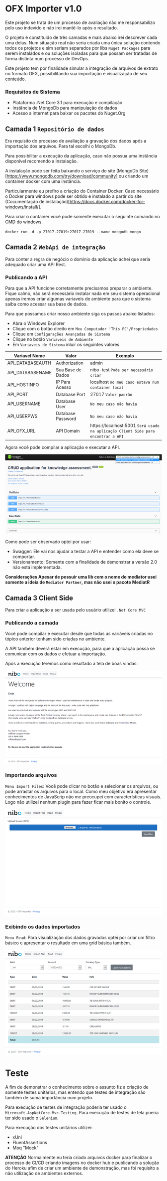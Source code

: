 
# OFX Importer v1.0

Este projeto se trata de um processo de avaliação não me responsabilizo pelo uso indevido e não irei mantê-lo após o resultado.

O projeto é constituido de três camadas e mais abaixo irei descrever cada uma delas. Num situação real não seria criada uma única solução contendo todos os projetos e sim seriam separados por libs `Nuget Packages` para serem instalados e ou soluções isoladas para que possam ser tratadas de forma distinta num processo de DevOps.

Este projeto tem por finalidade simular a integração de arquivos de extrato no formato OFX, possibilitando sua importação e visualização de seu conteúdo.

### Requisitos de Sistema

* Plataforma .Net Core 3.1 para execução e compilação
* Instância de MongoDb para manipulação de dados
* Acesso a internet para baixar os pacotes do Nuget.Org

## Camada 1 `Repositório de dados`

Era requisito do processo de avaliação a gravação dos dados após a importação dos arquivos. Para tal escolhi o MongoDb.

Para possibilitar a execução da aplicação, caso não possua uma instância disponível recomendo a instalação.

A instalação pode ser feita baixando o serviço do site (MongoDb Site)[https://www.mongodb.com/try/download/community] ou criando um container docker com uma instância.

Particularmente eu prefiro a criação do Container Docker. Caso necessário o Docker para windows pode ser obtido e instalado a partir do site (Cocumentação de instalação)[https://docs.docker.com/docker-for-windows/install/].

Para criar o container você pode somente executar o seguinte comando no CMD do windows.

`docker run -d -p 27017-27019:27017-27019 --name mongodb mongo`

## Camada 2 `WebApi de integração`

Para conter a regra de negócio o domínio da aplicação achei que seria adequado criar uma API Rest.

### Publicando a API

Para que a API funcione corretamente precisamos preparar o ambiente. Fique calmo, não será necessário instalar nada em seu sistema operacional apenas iremos criar algumas variaveis de ambiente para que o sistema saiba como acessar sua base de dados.

Para que possamos criar nosso ambiente siga os passos abaixo listados:

* Abra o Windows Explorer
* Clique com o botão direito em `Meu Computador 'This PC'/Propriedades`
* Clique em `Configurações Avançadas de Sistema`
* Clique no botão `Variaveis de Ambiente`
* Em `Variaveis de Sistema` inluir os seguintes valores

| Variavel Nome       |  Valor              |  Exemplo                                                                           |
| ------------------- | ------------------- | ---------------------------------------------------------------------------------- |
|  API_DATABASEAUTH   | Authorization       |  admin                                                                             |
|  API_DATABASENAME   | Sua Base de Dados   |  nibo-test `Pode ser necessário criar`                                             |
|  API_HOSTINFO       | IP Para Acesso      |  localhost `no meu caso estava num container local`                                |
|  API_PORT           | Database Port       |  27017 `Valor padrão`                                                              |
|  API_USERNAME       | Database User       |  `No meu caso não havia`                                                           |
|  API_USERPWS        | Database Password   |  `No meu caso não havia`                                                           |
|  API_OFX_URL        | API Domain          |  https://localhost:5001 `Será usado na aplicação Client Side para encontrar a API` |

Agora você pode compilar a aplicação e executar a API.

![](../img/api-image.png)

Como pode ser observado optei por usar:

* Swagger: Ele vai nos ajudar a testar a API e entender como ela deve se comportar.
* Versionamento: Somente com a finalidade de demonstrar a versão 2.0 não está implementada.

**Considerações Apesar de possuir uma lib com o nome de mediator usei somente a ideia de `Mediator Partner`, mas não usei o pacote MediatR**

## Camada 3 Client Side

Para criar a aplicação a ser usada pelo usuário utilizei `.Net Core MVC` 

### Publicando a camada

Você pode compilar e executar desde que todas as variáveis criadas no tópico anterior tenham sido criadas no ambiente.

A API também deverá estar em execução, para que a aplicação possa se comunicar com os dados e efetuar a importação.

Após a execução teremos como resultado a tela de boas vindas:

![](../img/site-inicio.png)

### Importando arquivos

`Menu Import Files`: Você pode clicar no botão e selecionar os arquivos, ou pode arrastar os arquivos para o local. Como meu objetivo era apresentar conhecimentos de JavaScrip não me preocupei com características visuais. Logo não utilizei nenhum plugin para fazer ficar mais bonito o controle.

![](../img/site-import-files.png)

### Exibindo os dados importados

`Menu Read`: Para visualização dos dados gravados optei por criar um filtro básico e apresentar o resultado em uma grid básica também.

![](../img/site-read-transactions.png)

# Teste

A fim de demonstrar o conhecimento sobre o assunto fiz a criação de somente testes unitários, mas entendo que testes de integração são também de suma importância num projeto.

Para execução de testes de integração poderia ter usado o `Microsoft.AspNetCore.Mvc.Testing`.
Para execução de testes de tela poeria ter sido usado o `Selenium`.

Para execução dos testes unitários utilizei:
* xUni
* FluentAssertions
* Moq "Mock"


**ATENÇÃO** Normalmente eu teria criado arquivos docker para finalizar o processo de CI/CD criando imagens no docker hub e publicando a solução do Heroku afim de criar um ambiente de demonstração, mas foi requisito a não utilização de ambientes externos.
